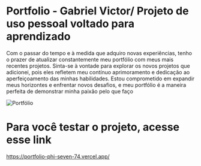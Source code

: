 # Portfolio - Gabriel Victor/ Projeto de uso pessoal voltado para aprendizado

Com o passar do tempo e à medida que adquiro novas experiências, tenho o prazer de atualizar constantemente meu portfólio com meus mais recentes projetos. 
Sinta-se à vontade para explorar os novos projetos que adicionei, pois eles refletem meu contínuo aprimoramento e dedicação ao aperfeiçoamento das minhas habilidades. Estou comprometido em expandir meus horizontes e enfrentar novos desafios, e meu portfólio é a maneira perfeita de demonstrar minha paixão pelo que faço


![Portfólio](https://github.com/GabrielVictorP/Portfolio/assets/133161909/b06b58a7-9e0c-400c-a8ef-5bb84e6c714a)

# Para você testar o projeto, acesse esse link
https://portfolio-phi-seven-74.vercel.app/

